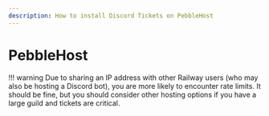 ```yaml
---
description: How to install Discord Tickets on PebbleHost
---
```


# PebbleHost

!!! warning
	Due to sharing an IP address with other Railway users (who may also be hosting a Discord bot),
	you are more likely to encounter rate limits. It should be fine,
	but you should consider other hosting options if you have a large guild and tickets are critical.
